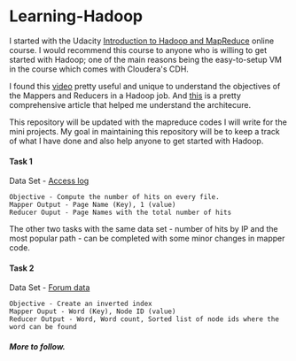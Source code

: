 # Learning-Hadoop

I started with the Udacity [Introduction to Hadoop and MapReduce](https://www.udacity.com/course/intro-to-hadoop-and-mapreduce--ud617) online course. I would recommend this course to anyone who is willing to get started with Hadoop; one of the main reasons being the easy-to-setup VM in the course which comes with Cloudera's CDH. 

I found this [video](https://www.youtube.com/watch?v=bcjSe0xCHbE) pretty useful and unique to understand the objectives of the Mappers and Reducers in a Hadoop job. And [this](http://bradhedlund.com/2011/09/10/understanding-hadoop-clusters-and-the-network/) is a pretty comprehensive article that helped me understand the architecure.  

This repository will be updated with the mapreduce codes I will write for the mini projects. My goal in maintaining this repository will be to keep a track of what I have done and also help anyone to get started with Hadoop. 

#### Task 1
Data Set - [Access log](http://content.udacity-data.com/courses/ud617/access_log.gz)
    
    Objective - Compute the number of hits on every file. 
    Mapper Output - Page Name (Key), 1 (value)
    Reducer Ouput - Page Names with the total number of hits
    
The other two tasks with the same data set - number of hits by IP and the most popular path - can be completed with some minor changes in mapper code.
    
#### Task 2
Data Set - [Forum data](http://content.udacity-data.com/course/hadoop/forum_data.tar.gz)

    Objective - Create an inverted index
    Mapper Ouput - Word (Key), Node ID (value)
    Reducer Output - Word, Word count, Sorted list of node ids where the word can be found

##### More to follow.
